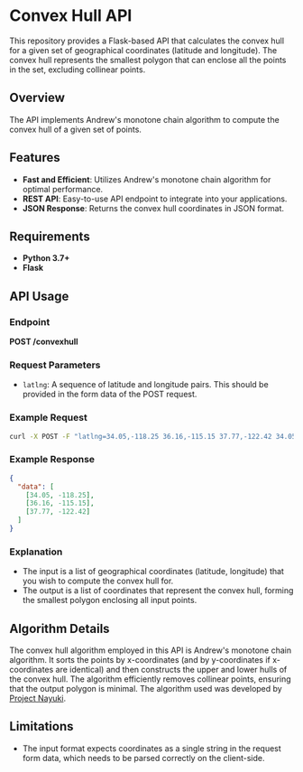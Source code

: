 # Convex Hull API

This repository provides a Flask-based API that calculates the convex hull for a given set of geographical coordinates (latitude and longitude). The convex hull represents the smallest polygon that can enclose all the points in the set, excluding collinear points.

## Overview

The API implements Andrew's monotone chain algorithm to compute the convex hull of a given set of points.

## Features

- **Fast and Efficient**: Utilizes Andrew's monotone chain algorithm for optimal performance.
- **REST API**: Easy-to-use API endpoint to integrate into your applications.
- **JSON Response**: Returns the convex hull coordinates in JSON format.

## Requirements

- **Python 3.7+**
- **Flask**

## API Usage

### Endpoint

**POST /convexhull**

### Request Parameters

- `latlng`: A sequence of latitude and longitude pairs. This should be provided in the form data of the POST request.

### Example Request

```bash
curl -X POST -F "latlng=34.05,-118.25 36.16,-115.15 37.77,-122.42 34.05,-118.25" http://127.0.0.1:5000/convexhull
```

### Example Response

```json
{
  "data": [
    [34.05, -118.25],
    [36.16, -115.15],
    [37.77, -122.42]
  ]
}
```

### Explanation

- The input is a list of geographical coordinates (latitude, longitude) that you wish to compute the convex hull for.
- The output is a list of coordinates that represent the convex hull, forming the smallest polygon enclosing all input points.

## Algorithm Details

The convex hull algorithm employed in this API is Andrew's monotone chain algorithm. It sorts the points by x-coordinates (and by y-coordinates if x-coordinates are identical) and then constructs the upper and lower hulls of the convex hull. The algorithm efficiently removes collinear points, ensuring that the output polygon is minimal. The algorithm used was developed by [Project Nayuki](https://www.nayuki.io/page/convex-hull-algorithm).

## Limitations
- The input format expects coordinates as a single string in the request form data, which needs to be parsed correctly on the client-side.

